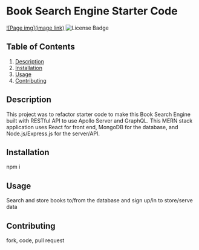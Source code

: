 # Book Search Engine Starter Code
[![Page img](image link)](https://github.com/Lennylettuce/Book-Search-Engine)
![License Badge](https://shields.io/badge/license-MIT-blue)

## Table of Contents
1. [Description](#description)
2. [Installation](#installation)
3. [Usage](#usage)
4. [Contributing](#contributing)


## Description
This project was to refactor starter code to make this Book Search Engine built with RESTful API to use Apollo Server and GraphQL. This MERN stack application uses React for front end, MongoDB for the database, and Node.js/Express.js for the server/API.

## Installation
npm i

## Usage
Search and store books to/from the database and sign up/in to store/serve data

## Contributing
fork, code, pull request